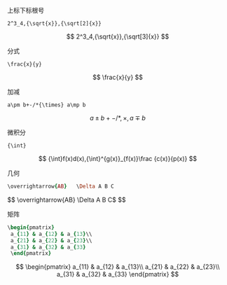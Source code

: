 上标下标根号

```
2^3_4,{\sqrt{x}},{\sqrt[2]{x}}
```

$$
2^3_4,{\sqrt{x}},{\sqrt[3]{x}}
$$

分式

```
\frac{x}{y}
```

$$
\frac{x}{y}
$$

加减

```
a\pm b+-/*{\times} a\mp b
```

$$
a\pm b+-/*,{\times},a\mp b
$$

微积分

```
{\int}
```

$$
{\int}f(x)d(x),{\int}^{g(x)}_{f(x)}\frac {c(x)}{p(x)}
$$

几何

```ruby
\overrightarrow{AB}   \Delta A B C
```

$$
\overrightarrow{AB}   \Delta A B C$
$$

矩阵

```ruby
\begin{pmatrix}
 a_{11} & a_{12} & a_{13}\\ 
 a_{21} & a_{22} & a_{23}\\ 
 a_{31} & a_{32} & a_{33}
 \end{pmatrix}
```

$$
\begin{pmatrix}
 a_{11} & a_{12} & a_{13}\\ 
 a_{21} & a_{22} & a_{23}\\ 
 a_{31} & a_{32} & a_{33}
 \end{pmatrix}
$$


